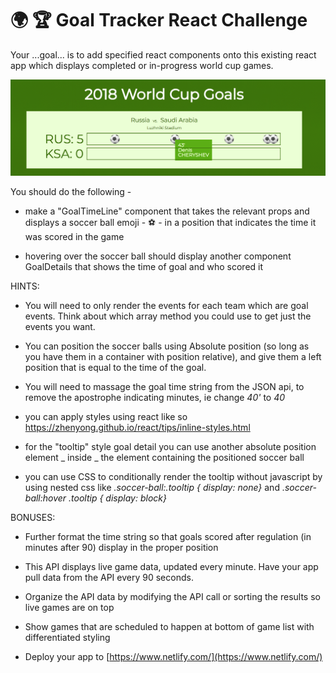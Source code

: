 # 🌍 🏆 Goal Tracker React Challenge

Your ...goal... is to add specified react components onto this existing react app which displays completed or in-progress world cup games.

![Screenshot](screenshot.png)

You should do the following -

- make a "GoalTimeLine" component that takes the relevant props and displays a soccer ball emoji - ⚽️ - in a position that indicates the time it was scored in the game

- hovering over the soccer ball should display another component GoalDetails that shows the time of goal and who scored it

HINTS:

- You will need to only render the events for each team which are goal events. Think about which array method you could use to get just the events you want.

- You can position the soccer balls using Absolute position (so long as you have them in a container with position relative), and give them a left position that is equal to the time of the goal.

- You will need to massage the goal time string from the JSON api, to remove the apostrophe indicating minutes, ie change _40'_ to _40_

- you can apply styles using react like so https://zhenyong.github.io/react/tips/inline-styles.html

- for the "tooltip" style goal detail you can use another absolute position element _ inside _ the element containing the positioned soccer ball

- you can use CSS to conditionally render the tooltip without javascript by using nested css like _.soccer-ball:.tooltip { display: none}_ and _.soccer-ball:hover .tooltip { display: block}_

BONUSES:

- Further format the time string so that goals scored after regulation (in minutes after 90) display in the proper position

- This API displays live game data, updated every minute.  Have your app pull data from the API every 90 seconds.

- Organize the API data by modifying the API call or sorting the results so live games are on top

- Show games that are scheduled to happen at bottom of game list with differentiated styling

- Deploy your app to [https://www.netlify.com/](https://www.netlify.com/)
